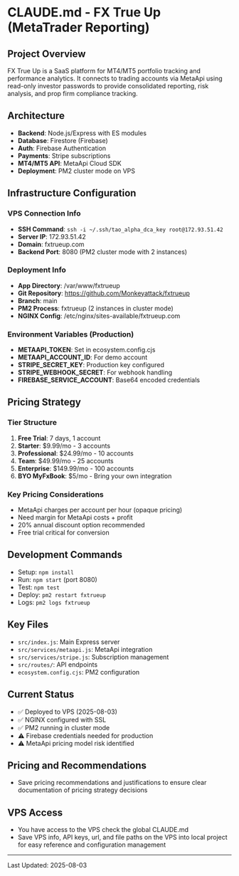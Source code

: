 # CLAUDE.md - FX True Up (MetaTrader Reporting)

## Project Overview
FX True Up is a SaaS platform for MT4/MT5 portfolio tracking and performance analytics. It connects to trading accounts via MetaApi using read-only investor passwords to provide consolidated reporting, risk analysis, and prop firm compliance tracking.

## Architecture
- **Backend**: Node.js/Express with ES modules
- **Database**: Firestore (Firebase)
- **Auth**: Firebase Authentication
- **Payments**: Stripe subscriptions
- **MT4/MT5 API**: MetaApi Cloud SDK
- **Deployment**: PM2 cluster mode on VPS

## Infrastructure Configuration

### VPS Connection Info
- **SSH Command**: `ssh -i ~/.ssh/tao_alpha_dca_key root@172.93.51.42`
- **Server IP**: 172.93.51.42
- **Domain**: fxtrueup.com
- **Backend Port**: 8080 (PM2 cluster mode with 2 instances)

### Deployment Info
- **App Directory**: /var/www/fxtrueup
- **Git Repository**: https://github.com/Monkeyattack/fxtrueup
- **Branch**: main
- **PM2 Process**: fxtrueup (2 instances in cluster mode)
- **NGINX Config**: /etc/nginx/sites-available/fxtrueup.com

### Environment Variables (Production)
- **METAAPI_TOKEN**: Set in ecosystem.config.cjs
- **METAAPI_ACCOUNT_ID**: For demo account
- **STRIPE_SECRET_KEY**: Production key configured
- **STRIPE_WEBHOOK_SECRET**: For webhook handling
- **FIREBASE_SERVICE_ACCOUNT**: Base64 encoded credentials

## Pricing Strategy

### Tier Structure
1. **Free Trial**: 7 days, 1 account
2. **Starter**: $9.99/mo - 3 accounts
3. **Professional**: $24.99/mo - 10 accounts  
4. **Team**: $49.99/mo - 25 accounts
5. **Enterprise**: $149.99/mo - 100 accounts
6. **BYO MyFxBook**: $5/mo - Bring your own integration

### Key Pricing Considerations
- MetaApi charges per account per hour (opaque pricing)
- Need margin for MetaApi costs + profit
- 20% annual discount option recommended
- Free trial critical for conversion

## Development Commands
- Setup: `npm install`
- Run: `npm start` (port 8080)
- Test: `npm test`
- Deploy: `pm2 restart fxtrueup`
- Logs: `pm2 logs fxtrueup`

## Key Files
- `src/index.js`: Main Express server
- `src/services/metaapi.js`: MetaApi integration
- `src/services/stripe.js`: Subscription management
- `src/routes/`: API endpoints
- `ecosystem.config.cjs`: PM2 configuration

## Current Status
- ✅ Deployed to VPS (2025-08-03)
- ✅ NGINX configured with SSL
- ✅ PM2 running in cluster mode
- ⚠️ Firebase credentials needed for production
- ⚠️ MetaApi pricing model risk identified

## Pricing and Recommendations

- Save pricing recommendations and justifications to ensure clear documentation of pricing strategy decisions

## VPS Access

- You have access to the VPS check the global CLAUDE.md
- Save VPS info, API keys, url, and file paths on the VPS into local project for easy reference and configuration management

---
Last Updated: 2025-08-03